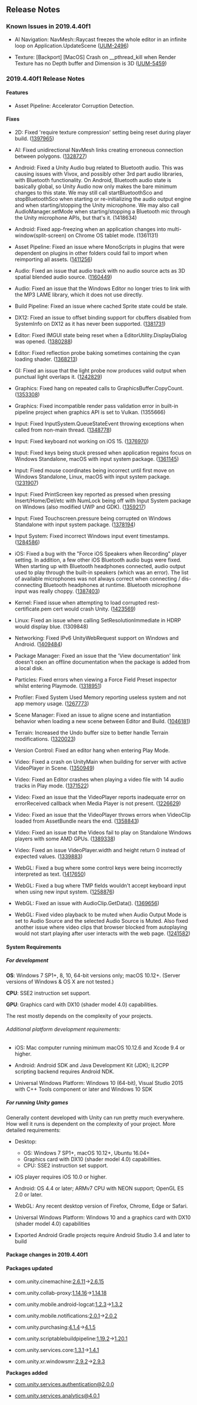 ## Release Notes

### Known Issues in 2019.4.40f1

-   AI Navigation: NavMesh::Raycast freezes the whole editor in an infinite loop on Application.UpdateScene ([UUM-2496](https://issuetracker.unity3d.com/issues/navmesh-raycast-freezes-the-whole-editor-in-an-infinite-loop-on-application-dot-updatescene))

-   Texture: \[Backport\] \[MacOS\] Crash on \_\_pthread_kill when Render Texture has no Depth buffer and Dimension is 3D ([UUM-5459](https://issuetracker.unity3d.com/issues/backport-macos-crash-on-pthread-kill-when-render-texture-has-no-depth-buffer-and-dimension-is-3d))

### 2019.4.40f1 Release Notes

#### Features

-   Asset Pipeline: Accelerator Corruption Detection.

#### Fixes

-   2D: Fixed \'require texture compression\' setting being reset during player build. ([1397965](https://issuetracker.unity3d.com/issues/texture-size-increased-on-first-build-when-compress-textures-slash-assets-on-import-is-enabled))

-   AI: Fixed unidirectional NavMesh links creating erroneous connection between polygons. ([1328727](https://issuetracker.unity3d.com/issues/unidirectional-navmeshlink-results-in-navmeshagents-pathing-incorrectly))

-   Android: Fixed a Unity Audio bug related to Bluetooth audio. This was causing issues with Vivox, and possibly other 3rd part audio libraries, with Bluetooth functionality. On Android, Bluetooth audio state is basically global, so Unity Audio now only makes the bare minimum changes to this state. We may still call startBluetoothSco and stopBluetoothSco when starting or re-initializing the audio output engine and when starting/stopping the Unity microphone. We may also call AudioManager.setMode when starting/stopping a Bluetooth mic through the Unity microphone APIs, but that\'s it. (1418634)

-   Android: Fixed app-freezing when an application changes into multi-window(split-screen) on Chrome OS tablet mode. (1361131)

-   Asset Pipeline: Fixed an issue where MonoScripts in plugins that were dependent on plugins in other folders could fail to import when reimporting all assets. ([1411256](https://issuetracker.unity3d.com/issues/scripts-are-missing-after-importing-a-custom-package))

-   Audio: Fixed an issue that audio track with no audio source acts as 3D spatial blended audio source. ([1160449](https://issuetracker.unity3d.com/issues/timeline-audio-track-with-no-audio-source-acts-as-3d-spatial-blended-audio-source))

-   Audio: Fixed an issue that the Windows Editor no longer tries to link with the MP3 LAME library, which it does not use directly.

-   Build Pipeline: Fixed an issue where cached Sprite state could be stale.

-   DX12: Fixed an issue to offset binding support for cbuffers disabled from SystemInfo on DX12 as it has never been supported. ([1381731](https://issuetracker.unity3d.com/issues/painting-terrain-details-result-in-a-crash-when-using-directx12))

-   Editor: Fixed IMGUI state being reset when a EditorUtility.DisplayDialog was opened. ([1380288](https://issuetracker.unity3d.com/issues/windows-exception-after-calling-editorutility-dot-displaydialog-from-reorderablelist-item-propertydrawer))

-   Editor: Fixed reflection probe baking sometimes containing the cyan loading shader. ([1368213](https://issuetracker.unity3d.com/issues/loading-shader-is-picked-when-allowasynccompilation-equals-false-and-async-compilation-is-ongoing))

-   GI: Fixed an issue that the light probe now produces valid output when punctual light overlaps it. ([1242829](https://issuetracker.unity3d.com/issues/point-lights-have-no-guard-when-light-probes-are-near-or-overlapping-them-in-progressive-lightmapper))

-   Graphics: Fixed hang on repeated calls to GraphicsBuffer.CopyCount. ([1353308](https://issuetracker.unity3d.com/issues/crash-with-graphicsbuffer-dot-copycount-on-dx11-with-intel-integrated-graphics))

-   Graphics: Fixed incompatible render pass validation error in built-in pipeline project when graphics API is set to Vulkan. (1355666)

-   Input: Fixed InputSystem.QueueStateEvent throwing exceptions when called from non-main thread. ([1348778](https://issuetracker.unity3d.com/issues/inputsystem-new-inputsystem-queuestateevent-cannot-be-called-from-another-thread))

-   Input: Fixed keyboard not working on iOS 15. ([1376970](https://issuetracker.unity3d.com/issues/keyboard-input-is-not-working-when-using-an-external-keyboard-in-ios-15))

-   Input: Fixed keys being stuck pressed when application regains focus on Windows Standalone, macOS with input system package. ([1361145](https://issuetracker.unity3d.com/issues/ispressed-keeps-returning-true-when-it-was-true-before-minimizing-the-build-window))

-   Input: Fixed mouse coordinates being incorrect until first move on Windows Standalone, Linux, macOS with input system package. ([1231907](https://issuetracker.unity3d.com/issues/mouse-coordinates-reported-as-00-until-the-first-move))

-   Input: Fixed PrintScreen key reported as pressed when pressing Insert/Home/Del/etc with NumLock being off with Input System package on Windows (also modified UWP and GDK). ([1359217](https://issuetracker.unity3d.com/issues/certain-input-system-keys-trigger-prtscn-with-either-numlock-on-or-off))

-   Input: Fixed Touchscreen.pressure being corrupted on Windows Standalone with input system package. ([1378194](https://issuetracker.unity3d.com/issues/touchscreen-dot-pressure-memory-not-cleared-leading-to-nan-value))

-   Input System: Fixed incorrect Windows input event timestamps. ([1284586](https://issuetracker.unity3d.com/issues/inputinteractioncontext-dot-timerhasexpired-property-breaks-in-editor-after-pc-left-sleep-mode))

-   iOS: Fixed a bug with the \"Force iOS Speakers when Recording\" player setting. In addition, a few other iOS Bluetooth audio bugs were fixed. When starting up with Bluetooth headphones connected, audio output used to play through the built-in speakers (which was an error). The list of available microphones was not always correct when connecting / dis-connecting Bluetooth headphones at runtime. Bluetooth microphone input was really choppy. ([1387403](https://issuetracker.unity3d.com/issues/sound-is-playing-through-the-ear-speaker-if-using-force-ios-speakers-when-recording-when-prepare-ios-for-recording-is-on))

-   Kernel: Fixed issue when attempting to load corrupted rest-certificate.pem cert would crash Unity. ([1423569](https://issuetracker.unity3d.com/issues/unity-crashes-on-stackwalker-getcurrentcallstack-when-rest-certificate-dot-pem-is-corrupted))

-   Linux: Fixed an issue where calling SetResolutionImmediate in HDRP would display blue. (1309848)

-   Networking: Fixed IPv6 UnityWebRequest support on Windows and Android. ([1409484](https://issuetracker.unity3d.com/issues/unity-webrequest-does-not-work-when-enabling-only-ipv6))

-   Package Manager: Fixed an issue that the \'View documentation\' link doesn\'t open an offline documentation when the package is added from a local disk.

-   Particles: Fixed errors when viewing a Force Field Preset inspector whilst entering Playmode. ([1318951](https://issuetracker.unity3d.com/issues/particlesystemforce-errors-are-thrown-on-accessing-preset-when-particlesystemforce-is-deleted))

-   Profiler: Fixed System Used Memory reporting useless system and not app memory usage. ([1267773](https://issuetracker.unity3d.com/issues/total-system-memory-usage-in-the-profiler-is-very-different-with-different-devices-with-the-same-build))

-   Scene Manager: Fixed an issue to aligne scene and instantiation behavior when loading a new scene between Editor and Build. ([1046181](https://issuetracker.unity3d.com/issues/activescene-differs-between-editor-and-build-when-loading-a-new-scene))

-   Terrain: Increased the Undo buffer size to better handle Terrain modifications. ([1320023](https://issuetracker.unity3d.com/issues/crash-on-core-stringstoragedefault-assign-when-attaching-a-specific-script-to-specific-terrain))

-   Version Control: Fixed an editor hang when entering Play Mode.

-   Video: Fixed a crash on UnityMain when building for server with active VideoPlayer in Scene. ([1350949](https://issuetracker.unity3d.com/issues/crash-on-unitymain-when-building-for-server-with-active-videoplayer-in-scene))

-   Video: Fixed an Editor crashes when playing a video file with 14 audio tracks in Play mode. ([1371522](https://issuetracker.unity3d.com/issues/xr-sdk-editor-crashes-when-playing-a-video-file-with-14-audio-tracks-in-play-mode))

-   Video: Fixed an issue that the VideoPlayer reports inadequate error on errorReceived callback when Media Player is not present. ([1226629](https://issuetracker.unity3d.com/issues/win-8-kn-slash-n-videoplayer-inadequate-error-reporting-on-errorreceived-callback-when-media-player-is-not-present))

-   Video: Fixed an issue that the VideoPlayer throws errors when VideoClip loaded from AssetBundle nears the end. ([1358843](https://issuetracker.unity3d.com/issues/videoplayer-throws-errors-when-videoclip-loaded-from-assetbundle-nears-the-end))

-   Video: Fixed an issue that the Videos fail to play on Standalone Windows players with some AMD GPUs. ([1389338](https://issuetracker.unity3d.com/issues/videos-fail-to-play-on-standalone-windows-players-with-some-amd-gpus))

-   Video: Fixed an issue VideoPlayer.width and height return 0 instead of expected values. ([1339883](https://issuetracker.unity3d.com/issues/macos-videoplayer-dot-width-and-height-returns-0-when-videoplayer-dot-texture-dot-width-and-height-returns-expected-values))

-   WebGL: Fixed a bug where some control keys were being incorrectly interpreted as text. ([1417650](https://issuetracker.unity3d.com/issues/webgl-return-key-is-captured-as-the-string-enter-when-using-keyboard-dot-ontextinput))

-   WebGL: Fixed a bug where TMP fields wouldn\'t accept keyboard input when using new input system. ([1258876](https://issuetracker.unity3d.com/issues/unable-to-write-text-in-the-input-field-with-the-new-input-system-in-webgl-build))

-   WebGL: Fixed an issue with AudioClip.GetData(). ([1369656](https://issuetracker.unity3d.com/issues/webgl-console-errors-are-thrown-when-calling-audiosource-dot-clip-dot-getdata-in-webgl-build))

-   WebGL: Fixed video playback to be muted when Audio Output Mode is set to Audio Source and the selected Audio Source is Muted. Also fixed another issue where video clips that browser blocked from autoplaying would not start playing after user interacts with the web page. ([1241582](https://issuetracker.unity3d.com/issues/webgl-video-audio-is-being-played-when-videoplayers-audio-output-mode-is-set-to-none))

#### System Requirements

##### For development

**OS**: Windows 7 SP1+, 8, 10, 64-bit versions only; macOS 10.12+. (Server versions of Windows & OS X are not tested.)

**CPU**: SSE2 instruction set support.

**GPU**: Graphics card with DX10 (shader model 4.0) capabilities.

The rest mostly depends on the complexity of your projects.

###### Additional platform development requirements:

-   iOS: Mac computer running minimum macOS 10.12.6 and Xcode 9.4 or higher.

-   Android: Android SDK and Java Development Kit (JDK); IL2CPP scripting backend requires Android NDK.

-   Universal Windows Platform: Windows 10 (64-bit), Visual Studio 2015 with C++ Tools component or later and Windows 10 SDK

##### For running Unity games

Generally content developed with Unity can run pretty much everywhere. How well it runs is dependent on the complexity of your project. More detailed requirements:

-   Desktop:

    -   OS: Windows 7 SP1+, macOS 10.12+, Ubuntu 16.04+
    -   Graphics card with DX10 (shader model 4.0) capabilities.
    -   CPU: SSE2 instruction set support.

-   iOS player requires iOS 10.0 or higher.

-   Android: OS 4.4 or later; ARMv7 CPU with NEON support; OpenGL ES 2.0 or later.

-   WebGL: Any recent desktop version of Firefox, Chrome, Edge or Safari.

-   Universal Windows Platform: Windows 10 and a graphics card with DX10 (shader model 4.0) capabilities

-   Exported Android Gradle projects require Android Studio 3.4 and later to build

#### Package changes in 2019.4.40f1

#### Packages updated

-   com.unity.cinemachine:[2.6.11](https://docs.unity3d.com/Packages/com.unity.cinemachine@2.6//changelog/CHANGELOG.html)→[2.6.15](https://docs.unity3d.com/Packages/com.unity.cinemachine@2.6//changelog/CHANGELOG.html)

-   com.unity.collab-proxy:[1.14.16](https://docs.unity3d.com/Packages/com.unity.collab-proxy@1.14//changelog/CHANGELOG.html)→[1.14.18](https://docs.unity3d.com/Packages/com.unity.collab-proxy@1.14//changelog/CHANGELOG.html)

-   com.unity.mobile.android-logcat:[1.2.3](https://docs.unity3d.com/Packages/com.unity.mobile.android-logcat@1.2//changelog/CHANGELOG.html)→[1.3.2](https://docs.unity3d.com/Packages/com.unity.mobile.android-logcat@1.3//changelog/CHANGELOG.html)

-   com.unity.mobile.notifications:[2.0.1](https://docs.unity3d.com/Packages/com.unity.mobile.notifications@2.0//changelog/CHANGELOG.html)→[2.0.2](https://docs.unity3d.com/Packages/com.unity.mobile.notifications@2.0//changelog/CHANGELOG.html)

-   com.unity.purchasing:[4.1.4](https://docs.unity3d.com/Packages/com.unity.purchasing@4.1//changelog/CHANGELOG.html)→[4.1.5](https://docs.unity3d.com/Packages/com.unity.purchasing@4.1//changelog/CHANGELOG.html)

-   com.unity.scriptablebuildpipeline:[1.19.2](https://docs.unity3d.com/Packages/com.unity.scriptablebuildpipeline@1.19//changelog/CHANGELOG.html)→[1.20.1](https://docs.unity3d.com/Packages/com.unity.scriptablebuildpipeline@1.20//changelog/CHANGELOG.html)

-   com.unity.services.core:[1.3.1](https://docs.unity3d.com/Packages/com.unity.services.core@1.3//changelog/CHANGELOG.html)→[1.4.1](https://docs.unity3d.com/Packages/com.unity.services.core@1.4//changelog/CHANGELOG.html)

-   com.unity.xr.windowsmr:[2.9.2](https://docs.unity3d.com/Packages/com.unity.xr.windowsmr@2.9//changelog/CHANGELOG.html)→[2.9.3](https://docs.unity3d.com/Packages/com.unity.xr.windowsmr@2.9//changelog/CHANGELOG.html)

**Packages added**

-   [com.unity.services.authentication@2.0.0](https://docs.unity3d.com/Packages/com.unity.services.authentication@2.0//changelog/CHANGELOG.html)

-   [com.unity.services.analytics@4.0.1](https://docs.unity3d.com/Packages/com.unity.services.analytics@4.0//changelog/CHANGELOG.html)
